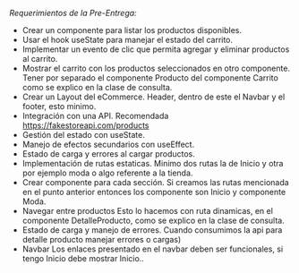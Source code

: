*Requerimientos de la Pre-Entrega:*
- Crear un componente para listar los productos disponibles. 
- Usar el hook useState para manejar el estado del carrito. 
- Implementar un evento de clic que permita agregar y eliminar productos al carrito. 
- Mostrar el carrito con los productos seleccionados en otro componente. 
Tener por separado el componente Producto del componente Carrito como se explico en la clase de consulta. 
- Crear un Layout del eCommerce. 
Header, dentro de este el Navbar y el footer, esto minimo. 
- Integración con una API.
Recomendada https://fakestoreapi.com/products
- Gestión del estado con useState. 
- Manejo de efectos secundarios con useEffect. 
- Estado de carga y errores al cargar productos. 
- Implementación de rutas estaticas. 
Minimo dos rutas la de Inicio y otra por ejemplo moda o algo referente a la tienda.  
- Crear componente para cada sección. 
Si creamos las rutas mencionada en el punto anterior entonces los componente son Inicio y componente Moda.
- Navegar entre productos 
Esto lo hacemos con ruta dinamicas, en el componente DetalleProducto, como se explico en la clase de consulta. 
- Estado de carga y manejo de errores.
Cuando consumimos la api para detalle producto manejar errores o cargas) 
- Navbar 
Los enlaces presentado en el navbar deben ser funcionales, si tengo Inicio debe mostrar Inicio..